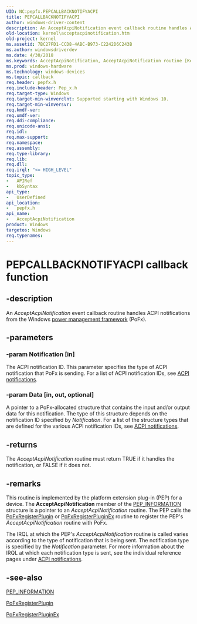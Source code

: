 ```yaml
---
UID: NC:pepfx.PEPCALLBACKNOTIFYACPI
title: PEPCALLBACKNOTIFYACPI
author: windows-driver-content
description: An AcceptAcpiNotification event callback routine handles ACPI notifications from the Windows power management framework (PoFx).
old-location: kernel\acceptacpinotification.htm
old-project: kernel
ms.assetid: 7BC27FD1-CCD8-4ABC-B973-C2242D6C243B
ms.author: windowsdriverdev
ms.date: 4/30/2018
ms.keywords: AcceptAcpiNotification, AcceptAcpiNotification routine [Kernel-Mode Driver Architecture], PEPCALLBACKNOTIFYACPI, kernel.acceptacpinotification, pepfx/AcceptAcpiNotification
ms.prod: windows-hardware
ms.technology: windows-devices
ms.topic: callback
req.header: pepfx.h
req.include-header: Pep_x.h
req.target-type: Windows
req.target-min-winverclnt: Supported starting with Windows 10.
req.target-min-winversvr: 
req.kmdf-ver: 
req.umdf-ver: 
req.ddi-compliance: 
req.unicode-ansi: 
req.idl: 
req.max-support: 
req.namespace: 
req.assembly: 
req.type-library: 
req.lib: 
req.dll: 
req.irql: "<= HIGH_LEVEL"
topic_type:
-	APIRef
-	kbSyntax
api_type:
-	UserDefined
api_location:
-	pepfx.h
api_name:
-	AcceptAcpiNotification
product: Windows
targetos: Windows
req.typenames: 
---
```


# PEPCALLBACKNOTIFYACPI callback function


## -description


An <i>AcceptAcpiNotification</i> event callback routine handles ACPI notifications from the Windows <a href="https://msdn.microsoft.com/B08F8ABF-FD43-434C-A345-337FBB799D9B">power management framework</a> (PoFx).


## -parameters




### -param Notification [in]

The ACPI notification ID. This parameter specifies the type of ACPI notification that PoFx is sending. For a list of ACPI notification IDs, see <a href="https://msdn.microsoft.com/library/windows/hardware/mt186628">ACPI notifications</a>.


### -param Data [in, out, optional]

A pointer to a PoFx-allocated structure that contains the input and/or output data for this notification. The type of this structure depends on the notification ID specified by <i>Notification</i>. For a list of the structure types that are defined for the various ACPI notification IDs, see <a href="https://msdn.microsoft.com/library/windows/hardware/mt186628">ACPI notifications</a>.


## -returns



The <i>AcceptAcpiNotification</i> routine must return TRUE if it handles the notification, or FALSE if it does not.




## -remarks



This routine is implemented by the platform extension plug-in (PEP) for a device. The <b>AcceptAcpiNotification</b> member of the <a href="https://msdn.microsoft.com/library/windows/hardware/mt186745">PEP_INFORMATION</a> structure is a pointer to an <i>AcceptAcpiNotification</i> routine. The PEP calls the <a href="https://msdn.microsoft.com/library/windows/hardware/mt186873">PoFxRegisterPlugin</a> or <a href="https://msdn.microsoft.com/library/windows/hardware/mt186874">PoFxRegisterPluginEx</a> routine to register the PEP's <i>AcceptAcpiNotification</i> routine with PoFx.

The IRQL at which the PEP's <i>AcceptAcpiNotification</i> routine is called varies according to the type of notification that is being sent. The notification type is specified by the <i>Notification</i> parameter. For more information about the IRQL at which each notification type is sent, see the individual reference pages under <a href="https://msdn.microsoft.com/library/windows/hardware/mt186628">ACPI notifications</a>.




## -see-also




<a href="https://msdn.microsoft.com/library/windows/hardware/mt186745">PEP_INFORMATION</a>



<a href="https://msdn.microsoft.com/library/windows/hardware/mt186873">PoFxRegisterPlugin</a>



<a href="https://msdn.microsoft.com/library/windows/hardware/mt186874">PoFxRegisterPluginEx</a>
 

 

